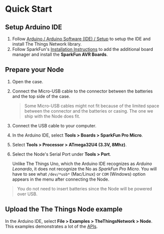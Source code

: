# Quick Start

## Setup Arduino IDE

1. Follow [Arduino / Arduino Software (IDE) / Setup](../../current/arduino/#setup) to setup the IDE and install The Things Network library.
2. Follow SparkFun's [Installation Instructions](https://github.com/sparkfun/Arduino_Boards#installation-instructions) to add the additional board manager and install the **SparkFun AVR Boards**.

## Prepare your Node

1.  Open the case.
2.  Connect the Micro-USB cable to the connector between the batteries and the top side of the case.

    > Some Micro-USB cables might not fit because of the limited space between the connector and the batteries or casing. The one we ship with the Node does fit.
    
3.  Connect the USB cable to your computer.
4.  In the Arduino IDE, select **Tools > Boards > SparkFun Pro Micro**.
5.  Select **Tools > Processor > ATmega32U4 (3.3V, 8Mhz)**.
6.  Select the Node's Serial Port under **Tools > Port**.

    Unlike The Things Uno, which the Arduino IDE recognizes as *Arduino Leonardo*, it does not recognize the No as *SparkFun Pro Micro*. You will have to see what `/dev/*usb*` (Mac/Linux) or `COM` (Windows) option appears in the menu after connecting the Node.
    
> You do not need to insert batteries since the Node will be powered over USB.

## Upload the The Things Node example

In the Arduino IDE, select **File > Examples > TheThingsNetwork > Node**. This examples demonstrates a lot of the [APIs](#api-reference).
